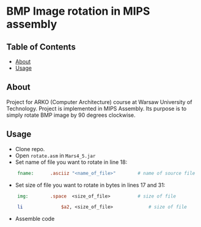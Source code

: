 # BMP Image rotation in MIPS assembly

## Table of Contents

- [About](#about)
- [Usage](#usage)

## About <a name = "about"></a>

Project for ARKO (Computer Architecture) course at Warsaw University of Technology. Project is implemented in MIPS Assembly. Its purpose is to simply rotate BMP image by 90 degrees clockwise.

## Usage <a name = "usage"></a>

- Clone repo.
- Open `rotate.asm` in `Mars4_5.jar`
- Set name of file you want to rotate in line 18:

```mips
    fname:		.asciiz "<name_of_file>"		# name of source file
```
- Set size of file you want to rotate in bytes in lines 17 and 31:
```mips
    img:		.space 	<size_of_file>			# size of file
```
```mips
    li              $a2, <size_of_file>				# size of file
```
- Assemble code
